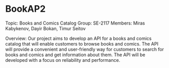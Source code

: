 # BookAP2
Topic: Books and Comics Catalog
Group: SE-2117
Members: Miras Kabykenov, Dayir Bokan, Timur Seitov

Overview:
Our project aims to develop an API for a books and comics catalog that will enable customers to browse books and comics. The API will provide a convenient and user-friendly way for customers to search for books and comics and get information about them. The API will be developed with a focus on reliability and performance.

